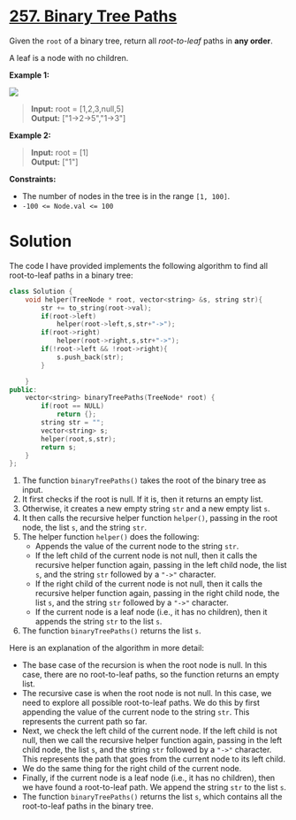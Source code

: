 # [257. Binary Tree Paths](https://leetcode.com/problems/binary-tree-paths/)

Given the `root` of a binary tree, return all *root-to-leaf* paths in **any order**.

A leaf is a node with no children.

 

**Example 1:**

![](https://assets.leetcode.com/uploads/2021/03/12/paths-tree.jpg)

> **Input:** root = [1,2,3,null,5]<br>
> **Output:** ["1->2->5","1->3"]

**Example 2:**

> **Input:** root = [1]<br>
> **Output:** ["1"]
 

**Constraints:**

- The number of nodes in the tree is in the range `[1, 100]`.
- `-100 <= Node.val <= 100`

# Solution

The code I have provided implements the following algorithm to find all root-to-leaf paths in a binary tree:

```cpp
class Solution {
    void helper(TreeNode * root, vector<string> &s, string str){
        str += to_string(root->val);
        if(root->left)
            helper(root->left,s,str+"->");
        if(root->right)
            helper(root->right,s,str+"->");
        if(!root->left && !root->right){
            s.push_back(str);
        }

    }
public:
    vector<string> binaryTreePaths(TreeNode* root) {
        if(root == NULL)
            return {};
        string str = "";
        vector<string> s;
        helper(root,s,str);
        return s;
    }
};
```

1. The function `binaryTreePaths()` takes the root of the binary tree as input.
2. It first checks if the root is null. If it is, then it returns an empty list.
3. Otherwise, it creates a new empty string `str` and a new empty list `s`.
4. It then calls the recursive helper function `helper()`, passing in the root node, the list `s`, and the string `str`.
5. The helper function `helper()` does the following:
    * Appends the value of the current node to the string `str`.
    * If the left child of the current node is not null, then it calls the recursive helper function again, passing in the left child node, the list `s`, and the string `str` followed by a `"->"` character.
    * If the right child of the current node is not null, then it calls the recursive helper function again, passing in the right child node, the list `s`, and the string `str` followed by a `"->"` character.
    * If the current node is a leaf node (i.e., it has no children), then it appends the string `str` to the list `s`.
6. The function `binaryTreePaths()` returns the list `s`.

Here is an explanation of the algorithm in more detail:

* The base case of the recursion is when the root node is null. In this case, there are no root-to-leaf paths, so the function returns an empty list.
* The recursive case is when the root node is not null. In this case, we need to explore all possible root-to-leaf paths. We do this by first appending the value of the current node to the string `str`. This represents the current path so far.
* Next, we check the left child of the current node. If the left child is not null, then we call the recursive helper function again, passing in the left child node, the list `s`, and the string `str` followed by a `"->"` character. This represents the path that goes from the current node to its left child.
* We do the same thing for the right child of the current node.
* Finally, if the current node is a leaf node (i.e., it has no children), then we have found a root-to-leaf path. We append the string `str` to the list `s`.
* The function `binaryTreePaths()` returns the list `s`, which contains all the root-to-leaf paths in the binary tree.